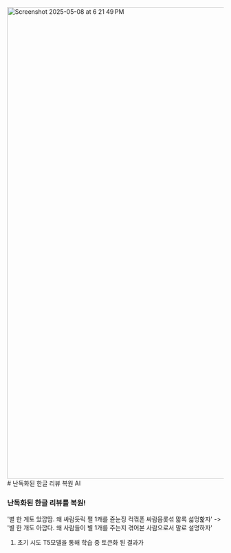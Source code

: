 <img width="1093" alt="Screenshot 2025-05-08 at 6 21 49 PM" src="https://github.com/user-attachments/assets/59f9392c-fb13-4bb7-8ee8-a39275e64a5e" />
# 난독화된 한글 리뷰 복원 AI

### 난독화된 한글 리뷰를 복원!

'별 한 게토 았깝땀. 왜 싸람듯릭 펼 1캐를 쥰눈징 컥꺾폰 싸람믐롯섞 맒록 섧멍핥쟈'  -> '별 한 개도 아깝다. 왜 사람들이 별 1개를 주는지 겪어본 사람으로서 말로 설명하자'

1. 초기 시도
T5모델을 통해 학습 중 토큰화 된 결과가 
